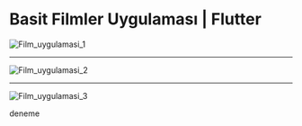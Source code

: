 # Basit Filmler Uygulaması | Flutter 

![Film_uygulamasi_1](https://user-images.githubusercontent.com/71720425/125480460-bb1742bd-6bc7-454d-9d0d-fb1ac07baae8.png)

<hr>

![Film_uygulamasi_2](https://user-images.githubusercontent.com/71720425/125480503-bbe388c3-a4f2-481c-b83c-e470e37402d0.png)

<hr>

 ![Film_uygulamasi_3](https://user-images.githubusercontent.com/71720425/125480529-c7ad66f1-928f-42c4-88b0-18a022ed60f0.png)



deneme